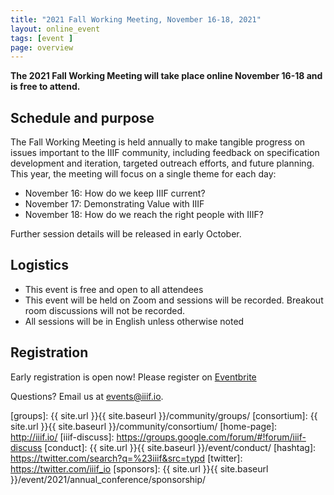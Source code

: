 ```yaml
---
title: "2021 Fall Working Meeting, November 16-18, 2021"
layout: online_event
tags: [event ]
page: overview
---
```


**The 2021 Fall Working Meeting will take place online November 16-18 and is free to attend.**

## Schedule and purpose
The Fall Working Meeting is held annually to make tangible progress on issues important to the IIIF community, including feedback on specification development and iteration, targeted outreach efforts, and future planning. This year, the meeting will focus on a single theme for each day:

* November 16: How do we keep IIIF current?
* November 17: Demonstrating Value with IIIF
* November 18: How do we reach the right people with IIIF?

Further session details will be released in early October.

## Logistics
* This event is free and open to all attendees
* This event will be held on Zoom and sessions will be recorded. Breakout room discussions will not be recorded.
* All sessions will be in English unless otherwise noted

## Registration
Early registration is open now! Please register on [Eventbrite](https://www.eventbrite.co.uk/e/2021-iiif-fall-working-meeting-tickets-176398561847.)


Questions? Email us at <events@iiif.io>.

[iiif]: https://iiif.io/
[groups]: {{ site.url }}{{ site.baseurl }}/community/groups/
[consortium]: {{ site.url }}{{ site.baseurl }}/community/consortium/
[home-page]: http://iiif.io/
[iiif-discuss]: https://groups.google.com/forum/#!forum/iiif-discuss
[conduct]: {{ site.url }}{{ site.baseurl }}/event/conduct/
[hashtag]: https://twitter.com/search?q=%23iiif&src=typd
[twitter]: https://twitter.com/iiif_io
[sponsors]: {{ site.url }}{{ site.baseurl }}/event/2021/annual_conference/sponsorship/
